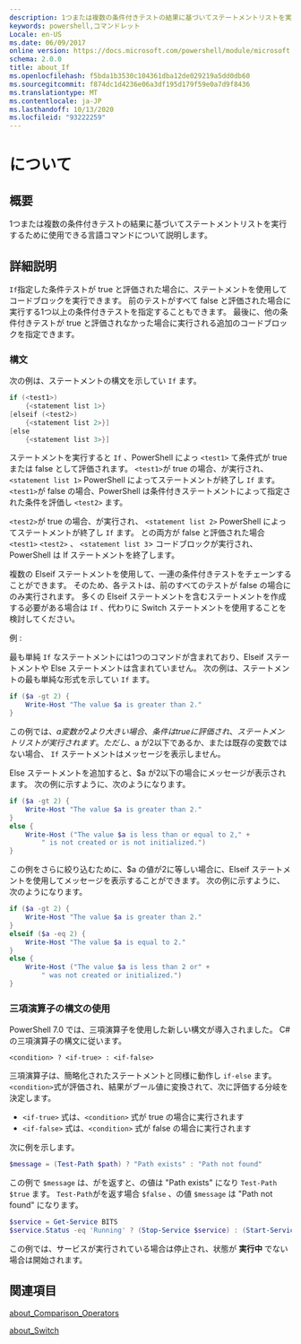 ```yaml
---
description: 1つまたは複数の条件付きテストの結果に基づいてステートメントリストを実行するために使用できる言語コマンドについて説明します。
keywords: powershell,コマンドレット
Locale: en-US
ms.date: 06/09/2017
online version: https://docs.microsoft.com/powershell/module/microsoft.powershell.core/about/about_if?view=powershell-7&WT.mc_id=ps-gethelp
schema: 2.0.0
title: about_If
ms.openlocfilehash: f5bda1b3530c104361dba12de029219a5dd0db60
ms.sourcegitcommit: f874dc1d4236e06a3df195d179f59e0a7d9f8436
ms.translationtype: MT
ms.contentlocale: ja-JP
ms.lasthandoff: 10/13/2020
ms.locfileid: "93222259"
---
```

# <a name="about-if"></a>について

## <a name="short-description"></a>概要
1つまたは複数の条件付きテストの結果に基づいてステートメントリストを実行するために使用できる言語コマンドについて説明します。

## <a name="long-description"></a>詳細説明

`If`指定した条件テストが true と評価された場合に、ステートメントを使用してコードブロックを実行できます。 前のテストがすべて false と評価された場合に実行する1つ以上の条件付きテストを指定することもできます。 最後に、他の条件付きテストが true と評価されなかった場合に実行される追加のコードブロックを指定できます。

### <a name="syntax"></a>構文

次の例は、ステートメントの構文を示してい `If` ます。

```powershell
if (<test1>)
    {<statement list 1>}
[elseif (<test2>)
    {<statement list 2>}]
[else
    {<statement list 3>}]
```

ステートメントを実行すると `If` 、PowerShell によっ `<test1>` て条件式が true または false として評価されます。 `<test1>`が true の場合、が実行され、 `<statement list 1>` PowerShell によってステートメントが終了し `If` ます。 `<test1>`が false の場合、PowerShell は条件付きステートメントによって指定された条件を評価し `<test2>` ます。

`<test2>`が true の場合、が実行され、 `<statement list 2>` PowerShell によってステートメントが終了し `If` ます。 との両方が false と評価された場合 `<test1>` `<test2>` 、 `<statement list 3`> コードブロックが実行され、PowerShell は If ステートメントを終了します。

複数の Elseif ステートメントを使用して、一連の条件付きテストをチェーンすることができます。 そのため、各テストは、前のすべてのテストが false の場合にのみ実行されます。
多くの Elseif ステートメントを含むステートメントを作成する必要がある場合は `If` 、代わりに Switch ステートメントを使用することを検討してください。

例 :

最も単純 `If` なステートメントには1つのコマンドが含まれており、Elseif ステートメントや Else ステートメントは含まれていません。 次の例は、ステートメントの最も単純な形式を示してい `If` ます。

```powershell
if ($a -gt 2) {
    Write-Host "The value $a is greater than 2."
}
```

この例では、$a 変数が2より大きい場合、条件は true に評価され、ステートメントリストが実行されます。 ただし、$a が2以下であるか、または既存の変数ではない場合、 `If` ステートメントはメッセージを表示しません。

Else ステートメントを追加すると、$a が2以下の場合にメッセージが表示されます。 次の例に示すように、次のようになります。

```powershell
if ($a -gt 2) {
    Write-Host "The value $a is greater than 2."
}
else {
    Write-Host ("The value $a is less than or equal to 2," +
        " is not created or is not initialized.")
}
```

この例をさらに絞り込むために、$a の値が2に等しい場合に、Elseif ステートメントを使用してメッセージを表示することができます。 次の例に示すように、次のようになります。

```powershell
if ($a -gt 2) {
    Write-Host "The value $a is greater than 2."
}
elseif ($a -eq 2) {
    Write-Host "The value $a is equal to 2."
}
else {
    Write-Host ("The value $a is less than 2 or" +
        " was not created or initialized.")
}
```

### <a name="using-the-ternary-operator-syntax"></a>三項演算子の構文の使用

PowerShell 7.0 では、三項演算子を使用した新しい構文が導入されました。 C# の三項演算子の構文に従います。

```Syntax
<condition> ? <if-true> : <if-false>
```

三項演算子は、簡略化されたステートメントと同様に動作し `if-else` ます。 `<condition>`式が評価され、結果がブール値に変換されて、次に評価する分岐を決定します。

- `<if-true>` 式は、`<condition>` 式が true の場合に実行されます
- `<if-false>` 式は、`<condition>` 式が false の場合に実行されます

次に例を示します。

```powershell
$message = (Test-Path $path) ? "Path exists" : "Path not found"
```

この例で `$message` は、がを返すと、の値は "Path exists" になり `Test-Path` `$true` ます。 `Test-Path`がを返す場合 `$false` 、の値 `$message` は "Path not found" になります。

```powershell
$service = Get-Service BITS
$service.Status -eq 'Running' ? (Stop-Service $service) : (Start-Service $service)
```

この例では、サービスが実行されている場合は停止され、状態が **実行中** でない場合は開始されます。

## <a name="see-also"></a>関連項目

[about_Comparison_Operators](about_Comparison_Operators.md)

[about_Switch](about_Switch.md)
